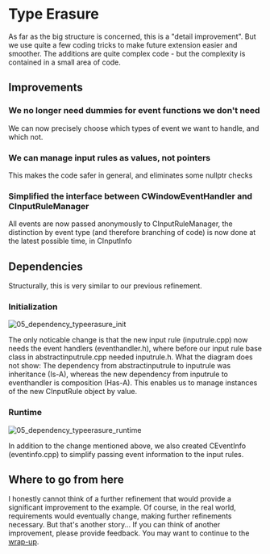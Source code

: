# Type Erasure
As far as the big structure is concerned, this is a "detail improvement". But we use quite a few coding tricks to make future extension easier and smoother. The additions are quite complex code - but the complexity is contained in a small area of code.
## Improvements
### We no longer need dummies for event functions we don't need
We can now precisely choose which types of event we want to handle, and which not.
### We can manage input rules as values, not pointers
This makes the code safer in general, and eliminates some nullptr checks
### Simplified the interface between CWindowEventHandler and CInputRuleManager
All events are now passed anonymously to CInputRuleManager, the distinction by event type (and therefore branching of code) is now done at the latest possible time, in CInputInfo
## Dependencies
Structurally, this is very similar to our previous refinement.
### Initialization
![05_dependency_typeerasure_init](https://github.com/Asperamanca/cpp_eventhandler/assets/59048940/9fa785c4-8c46-42f6-9ad4-24fb3650fdfe)

The only noticable change is that the new input rule (inputrule.cpp) now needs the event handlers (eventhandler.h), where before our input rule base class in abstractinputrule.cpp needed inputrule.h. What the diagram does not show: The dependency from abstractinputrule to inputrule was inheritance (Is-A), whereas the new dependency from inputrule to eventhandler is composition (Has-A). This enables us to manage instances of the new CInputRule object by value.
### Runtime
![05_dependency_typeerasure_runtime](https://github.com/Asperamanca/cpp_eventhandler/assets/59048940/a7a170d1-421d-4196-86fc-98a66180e439)

In addition to the change mentioned above, we also created CEventInfo (eventinfo.cpp) to simplify passing event information to the input rules.
## Where to go from here
I honestly cannot think of a further refinement that would provide a significant improvement to the example. Of course, in the real world, requirements would eventually change, making further refinements necessary. But that's another story...
If you can think of another improvement, please provide feedback.
You may want to continue to the [wrap-up](../WRAPUP.md).
